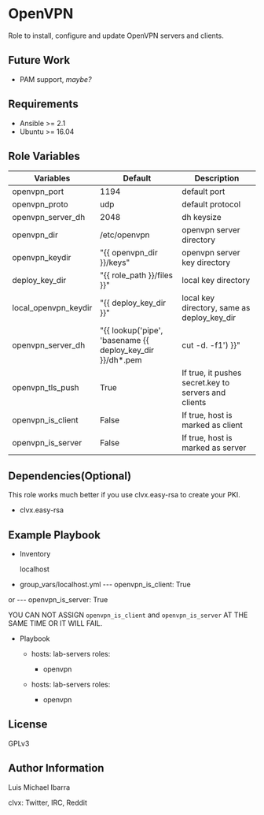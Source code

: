 OpenVPN
=========

Role to install, configure and update OpenVPN servers and clients.

Future Work
-----------

- PAM support, *maybe?* 

Requirements
------------

- Ansible >= 2.1
- Ubuntu >= 16.04

Role Variables
--------------

| Variables | Default | Description |
| ----------- | ------- | ---------- |
| openvpn_port | 1194 | default port  |
| openvpn_proto | udp | default protocol |
| openvpn_server_dh | 2048 | dh keysize |
| openvpn_dir | /etc/openvpn | openvpn server directory |
| openvpn_keydir | "{{ openvpn_dir }}/keys" | openvpn server key directory |
| deploy_key_dir | "{{ role_path }}/files }}" | local key directory |
| local_openvpn_keydir | "{{ deploy_key_dir }}"  | local key directory, same as deploy_key_dir |
| openvpn_server_dh | "{{ lookup('pipe', 'basename {{ deploy_key_dir }}/dh*.pem | cut -d. -f1') }}"  | gets the dh key size dynamically |
| openvpn_tls_push | True | If true, it pushes secret.key to servers and clients |
| openvpn_is_client | False | If true, host is marked as client |
| openvpn_is_server | False | If true, host is marked as server |

Dependencies(Optional)
----------------------

This role works much better if you use clvx.easy-rsa to create your PKI.
- clvx.easy-rsa

Example Playbook
----------------

- Inventory 

    localhost

- group_vars/localhost.yml
        ---
        openvpn_is_client: True

or
        ---
        openvpn_is_server: True

YOU CAN NOT ASSIGN `openvpn_is_client` and `openvpn_is_server` AT THE SAME TIME
 OR IT WILL FAIL.

- Playbook 

    - hosts: lab-servers
      roles:
        - openvpn

    - hosts: lab-servers
      roles:
        - openvpn

License
-------

GPLv3

Author Information
------------------

Luis Michael Ibarra

clvx: Twitter, IRC, Reddit 
